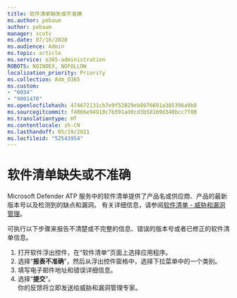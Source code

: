 ```yaml
---
title: 软件清单缺失或不准确
ms.author: pebaum
author: pebaum
manager: scotv
ms.date: 07/16/2020
ms.audience: Admin
ms.topic: article
ms.service: o365-administration
ROBOTS: NOINDEX, NOFOLLOW
localization_priority: Priority
ms.collection: Adm_O365
ms.custom:
- "6034"
- "9001470"
ms.openlocfilehash: 474672131cb7e9f52029eb8976691a305396a9b8
ms.sourcegitcommit: f4866e94918c7b591ad0cd3b58169d340bcc7f00
ms.translationtype: HT
ms.contentlocale: zh-CN
ms.lasthandoff: 05/19/2021
ms.locfileid: "52543954"
---
```

# <a name="software-inventory-is-missing-or-inaccurate"></a>软件清单缺失或不准确

Microsoft Defender ATP 服务中的软件清单提供了产品名或供应商、产品的最新版本号以及检测到的缺点和漏洞。 有关详细信息，请参阅[软件清单 - 威胁和漏洞管理](/windows/security/threat-protection/microsoft-defender-atp/tvm-software-inventory)。

可执行以下步骤来报告不清楚或不完整的信息、错误的版本号或者已修正的软件清单信息。  

1. 打开软件浮出控件，在“软件清单”页面上选择应用程序。
2. 选择“**报表不准确**”，然后从浮出控件窗格中，选择下拉菜单中的一个类别。
3. 填写电子邮件地址和错误详细信息。
4. 选择“**提交**”。</br>
    你的反馈将立即发送给威胁和漏洞管理专家。
